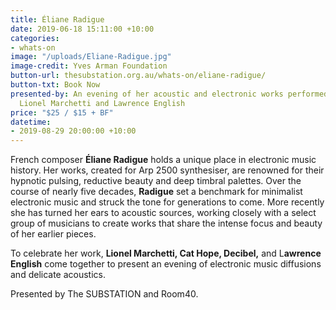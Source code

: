 ```yaml
---
title: Éliane Radigue
date: 2019-06-18 15:11:00 +10:00
categories:
- whats-on
image: "/uploads/Eliane-Radigue.jpg"
image-credit: Yves Arman Foundation
button-url: thesubstation.org.au/whats-on/eliane-radigue/
button-txt: Book Now
presented-by: An evening of her acoustic and electronic works performed by Decibel,
  Lionel Marchetti and Lawrence English
price: "$25 / $15 + BF"
datetime:
- 2019-08-29 20:00:00 +10:00
---
```


French composer **Éliane Radigue** holds a unique place in electronic music history. Her works, created for Arp 2500 synthesiser, are renowned for their hypnotic pulsing, reductive beauty and deep timbral palettes. Over the course of nearly five decades, **Radigue** set a benchmark for minimalist electronic music and struck the tone for generations to come. More recently she has turned her ears to acoustic sources, working closely with a select group of musicians to create works that share the intense focus and beauty of her earlier pieces. 

To celebrate her work, **Lionel Marchetti, Cat Hope, Decibel,** and L**awrence English** come together to present an evening of electronic music diffusions and delicate acoustics.

Presented by The SUBSTATION and Room40. 